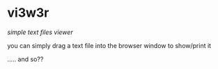 # vi3w3r

*simple text files viewer*

you can simply drag a text file into the browser window to show/print it

..... and so??
